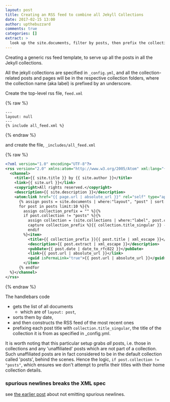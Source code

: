 ```yaml
---
layout: post
title: Creating an RSS feed to combine all Jekyll Collections
date: 2017-02-15 13:00
author: upthebuzzard
comments: true
categories: []
extract: >
  look up the site.documents, filter by posts, then prefix the collection title 
---
```

Creating a generic rss feed template, to serve up all the posts in all the Jekyll collections.

All the jekyll collections are specified in `_config.yml`, and all the collection-related posts and pages will be in the respective collection folders, where the collection name (aka label) is prefixed by an underscore.

Create the top-level rss file, `feed.xml`

{% raw %}
```jekyll
---
layout: null
---
{% include all_feed.xml %}
```
{% endraw %}

and create the file, `_includes/all_feed.xml`

{% raw %}
```xml
<?xml version="1.0" encoding="UTF-8"?>
<rss version="2.0" xmlns:atom="http://www.w3.org/2005/Atom" xml:lang="{{ site.lang }}">
  <channel>
    <title>{{ site.title }} by {{ site.author }}</title>
    <link>{{ site.url }}</link>
    <copyright>All rights reserved.</copyright>
    <description>{{ site.description }}</description>
    <atom:link href="{{ page.url | absolute_url }}" rel="self" type="application/rss+xml" />
      {% assign posts = site.documents | where:"layout", "post" | sort: 'date' | reverse %}{%
      for post in posts limit:10 %}{%
        assign collection_prefix = "" %}{%
        if post.collection != "posts" %}{%
          assign collection = (site.collections | where:"label", post.collection | first %}{%
          capture collection_prefix %}{{ collection.title_singular }} - {% endcapture %}{%
          endif
        %}<item>
          <title>{{ collection_prefix }}{{ post.title | xml_escape }}</title>
          <description>{{ post.extract | xml_escape }}</description>
          <pubDate>{{ post.date | date_to_rfc822 }}</pubDate>
          <link>{{ post.url | absolute_url }}</link>
          <guid isPermaLink="true">{{ post.url | absolute_url }}</guid>
        </item>
      {% endfor
  %}</channel>
</rss>
```
{% endraw %}

The handlebars code
* gets the list of all documents
   * which are of `layout: post`,
* sorts them by date,
* and then constructs the RSS feed of the most recent ones
* prefixing each post title with `collection.title_singular`, the title of the collection it is from as specified in \_config.yml.

It is worth noting that this particular setup grabs *all* posts, i.e. those in collections and any 'unaffiliated' posts which are not part of a collection. Such unaffiliated posts are in fact considered to be in the default collection called 'posts', behind the scenes. Hence the logic, `if post.collection != "posts"`, which ensures we don't attempt to prefix their titles with their home collection details.

### spurious newlines breaks the XML spec

see [the earlier post](2017-02-19-rss-feed-for-a-jekyll-collection.html) about not emitting spurious newlines.
